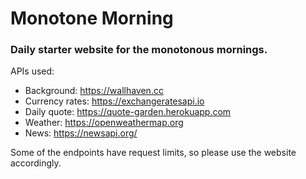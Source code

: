 # Monotone Morning

### Daily starter website for the monotonous mornings.


APIs used:

* Background: https://wallhaven.cc
* Currency rates: https://exchangeratesapi.io
* Daily quote: https://quote-garden.herokuapp.com
* Weather: https://openweathermap.org
* News: https://newsapi.org/


Some of the endpoints have request limits, so please use the website accordingly.
